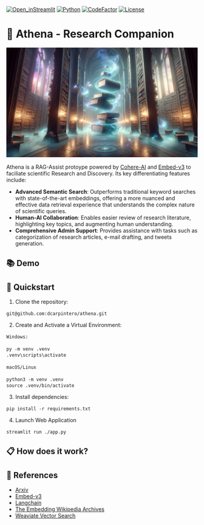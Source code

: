 [![Open_inStreamlit](https://img.shields.io/badge/Open%20In-Streamlit-red?logo=Streamlit)](https://wikisearch.streamlit.app/)
[![Python](https://img.shields.io/badge/python-%203.8-blue.svg)](https://www.python.org/)
[![CodeFactor](https://www.codefactor.io/repository/github/dcarpintero/athena/badge)](https://www.codefactor.io/repository/github/dcarpintero/athena)
[![License](https://img.shields.io/badge/Apache-2.0-green.svg)](https://github.com/dcarpintero/athena/blob/main/LICENSE)

# 🦉 Athena - Research Companion
<p align="center">
  <img src="./static/athena.png">
</p>

Athena is a RAG-Assist protoype powered by [Cohere-AI](https://cohere.com/) and [Embed-v3](https://txt.cohere.com/introducing-embed-v3/) to faciliate scientific Research and Discovery. Its key differentiating features include:
- **Advanced Semantic Search**: Outperforms traditional keyword searches with state-of-the-art embeddings, offering a more nuanced and effective data retrieval experience that understands the complex nature of scientific queries.
- **Human-AI Collaboration**: Enables easier review of research literature, highlighting key topics, and augmenting human understanding.
- **Comprehensive Admin Support**: Provides assistance with tasks such as categorization of research articles, e-mail drafting, and tweets generation.

## 📚 Demo

## 🚀 Quickstart

1. Clone the repository:
```
git@github.com:dcarpintero/athena.git
```

2. Create and Activate a Virtual Environment:

```
Windows:

py -m venv .venv
.venv\scripts\activate

macOS/Linux

python3 -m venv .venv
source .venv/bin/activate
```

3. Install dependencies:

```
pip install -r requirements.txt
```

4. Launch Web Application

```
streamlit run ./app.py
```

## 📋 How does it work?

## 🔗 References

- [Arxiv](https://arxiv.org/)
- [Embed-v3](https://txt.cohere.com/introducing-embed-v3/)
- [Langchain]()
- [The Embedding Wikipedia Archives](https://txt.cohere.com/embedding-archives-wikipedia/)
- [Weaviate Vector Search](https://weaviate.io/developers/weaviate/search/similarity/)